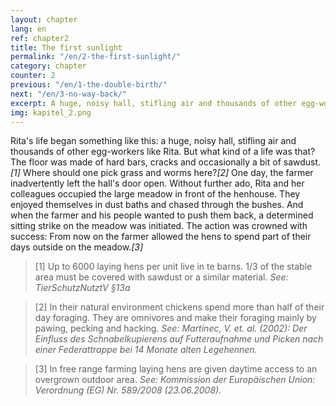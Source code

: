 ```yaml
---
layout: chapter
lang: en
ref: chapter2
title: The first sunlight
permalink: "/en/2-the-first-sunlight/"
category: chapter
counter: 2
previous: "/en/1-the-double-birth/"
next: "/en/3-no-way-back/"
excerpt: A huge, noisy hall, stifling air and thousands of other egg-workers; that's how Rita's life began ...
img: kapitel_2.png
---
```


Rita's life began something like this: a huge, noisy hall, stifling air and thousands of other egg-workers like Rita. But what kind of a life was that? The floor was made of hard bars, cracks and occasionally a bit of sawdust._[1]_ Where should one pick grass and worms here?_[2]_ One day, the farmer inadvertently left the hall's door open. Without further ado, Rita and her colleagues occupied the large meadow in front of the henhouse. They enjoyed themselves in dust baths and chased through the bushes. And when the farmer and his people wanted to push them back, a determined sitting strike on the meadow was initiated. The action was crowned with success: From now on the farmer allowed the hens to spend part of their days outside on the meadow._[3]_

> [1] Up to 6000 laying hens per unit live in te barns. 1/3 of the stable area must be covered with sawdust or a similar material.
_See: TierSchutzNutztV §13a_

> [2] In their natural environment chickens spend more than half of their day foraging. They are omnivores and make their foraging mainly by pawing, pecking and hacking.
_See: Martinec, V. et. al. (2002): Der Einfluss des Schnabelkupierens auf Futteraufnahme und Picken nach einer Federattrappe bei 14 Monate alten Legehennen._

> [3] In free range farming laying hens are given daytime access to an overgrown outdoor area.
_See: Kommission der Europäischen Union: Verordnung (EG) Nr. 589/2008 (23.06.2008)._
